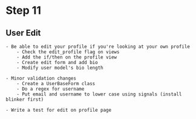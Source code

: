 # Step 11

## User Edit 
    - Be able to edit your profile if you're looking at your own profile
        - Check the edit_profile flag on views
        - Add the if/then on the profile view 
        - Create edit form and add bio
        - Modify user model's bio length
        
    - Minor validation changes
        - Create a UserBaseForm class
        - Do a regex for username
        - Put email and username to lower case using signals (install blinker first)
        
    - Write a test for edit on profile page

    
